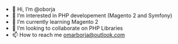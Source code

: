 - 👋 Hi, I’m @oborja
- 👀 I’m interested in PHP developement (Magento 2 and Symfony)
- 🌱 I’m currently learning Magento 2
- 💞️ I’m looking to collaborate on PHP Libraries
- 📫 How to reach me omarborja@outlook.com

<!---
oborja/oborja is a ✨ special ✨ repository because its `README.md` (this file) appears on your GitHub profile.
You can click the Preview link to take a look at your changes.
--->
